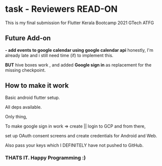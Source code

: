 # task - Reviewers READ-ON
This is my final submission for Flutter Kerala Bootcamp 2021 GTech ATFG 

## Future Add-on

**- add events to google calendar using google calendar api**
honestly, I'm already late and i still need time (if) to implement this.

**BUT** hive boxes work , and added **Google sign in** as replacement for the missing checkpoint.

## How to make it work
Basic android flutter setup.

All deps available.

Only thing, 

To make google sign in work => create || login to GCP and from there,

set up OAuth consent screens and create credentials for Android and Web.

Also pass your keys which I DEFINITELY have not pushed to GitHub.


### THATS IT. Happy Programming :)
